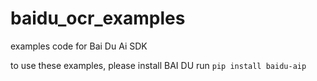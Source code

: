 # baidu_ocr_examples

examples code for Bai Du Ai SDK 

to use these examples, please install BAI DU 
   run `pip install baidu-aip`

